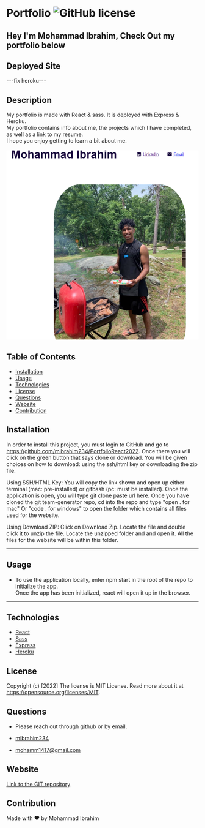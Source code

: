 # Portfolio ![GitHub license](https://img.shields.io/badge/license-MIT%20License-blue.svg)
## Hey I'm Mohammad Ibrahim, Check Out my portfolio below

## Deployed Site 
---fix heroku---

## Description 
My portfolio is made with React & sass. It is deployed with Express & Heroku. <br>
My portfolio contains info about me, the projects which I have completed, as well as a link to my resume. <br>I hope you enjoy getting to learn a bit about me. <br><br>
  ![Portfolio Screenshot](public/assets/portfolio.PNG)




## Table of Contents
* [Installation](#installation)
* [Usage](#usage)
* [Technologies](#technologies)
* [License](#license)
* [Questions](#questions)
* [Website](#website)
* [Contribution](#contribution)


## Installation
In order to install this project, you must login to GitHub and go to https://github.com/mibrahim234/PortfolioReact2022. Once there you will click on the green button that says clone or download. You will be given choices on how to download: using the ssh/html key or downloading the zip file.

Using SSH/HTML Key: You will copy the link shown and open up either terminal (mac: pre-installed) or gitbash (pc: must be installed). Once the application is open, you will type git clone paste url here. Once you have cloned the git team-generator repo, cd into the repo and type "open . for mac" Or "code . for windows" to open the folder which contains all files used for the website.

Using Download ZIP: Click on Download Zip. Locate the file and double click it to unzip the file. Locate the unzipped folder and and open it. All the files for the website will be within this folder. 

---

## Usage 

- To use the application locally, enter npm start in the root of the repo to initialize the app. <br>
Once the app has been initialized, react will open it up in the browser.

---

## Technologies
- [React](https://reactjs.org/)
- [Sass](https://sass-lang.com/)
- [Express](https://expressjs.com/)
- [Heroku](https://heroku.com/)



## License
Copyright (c) [2022]
The license is MIT License. 
Read more about it at https://opensource.org/licenses/MIT.

## Questions
- Please reach out through github or by email. 

- [mibrahim234](https://github.com/mibrahim234) 

- mohamm1417@gmail.com

## Website
[Link to the GIT repository](https://github.com/mibrahim234/PortfolioReact2022)


## Contribution
Made with ❤️ by Mohammad Ibrahim 